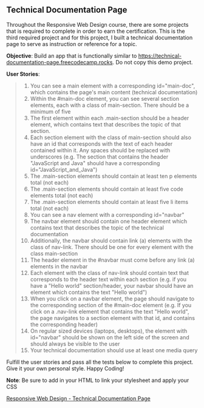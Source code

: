 ## Technical Documentation Page
Throughout the Responsive Web Design course, there are some projects that is required to complete in order to earn the certification.
This is the third required project and for this project, I built a technical documentation page to serve as instruction or reference for a topic.

**Objective**: Build an app that is functionally similar to https://technical-documentation-page.freecodecamp.rocks. Do not copy this demo project.

**User Stories**:
> 1. You can see a main element with a corresponding id="main-doc", which contains the page's main content (technical documentation)
> 2. Within the #main-doc element, you can see several section elements, each with a class of main-section. There should be a minimum of five
> 3. The first element within each .main-section should be a header element, which contains text that describes the topic of that section.
> 4. Each section element with the class of main-section should also have an id that corresponds with the text of each header contained within it. Any spaces should be replaced with underscores (e.g. The section that contains the header "JavaScript and Java" should have a corresponding id="JavaScript_and_Java")
> 5. The .main-section elements should contain at least ten p elements total (not each)
> 6. The .main-section elements should contain at least five code elements total (not each)
> 7. The .main-section elements should contain at least five li items total (not each)
> 8. You can see a nav element with a corresponding id="navbar"
> 9. The navbar element should contain one header element which contains text that describes the topic of the technical documentation
> 10. Additionally, the navbar should contain link (a) elements with the class of nav-link. There should be one for every element with the class main-section
> 11. The header element in the #navbar must come before any link (a) elements in the navbar
> 12. Each element with the class of nav-link should contain text that corresponds to the header text within each section (e.g. if you have a "Hello world" section/header, your navbar should have an element which contains the text "Hello world")
> 13. When you click on a navbar element, the page should navigate to the corresponding section of the #main-doc element (e.g. If you click on a .nav-link element that contains the text "Hello world", the page navigates to a section element with that id, and contains the corresponding header)
> 14. On regular sized devices (laptops, desktops), the element with id="navbar" should be shown on the left side of the screen and should always be visible to the user
> 15. Your technical documentation should use at least one media query

Fulfill the user stories and pass all the tests below to complete this project. Give it your own personal style. Happy Coding!

**Note**: Be sure to add <link rel="stylesheet" href="styles.css"> in your HTML to link your stylesheet and apply your CSS

[Responsive Web Design - Technical Documentation Page](https://www.freecodecamp.org/learn/2022/responsive-web-design/build-a-technical-documentation-page-project/build-a-technical-documentation-page)
